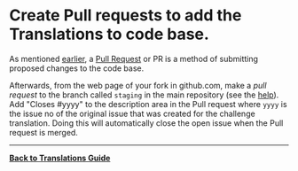 # Create Pull requests to add the Translations to code base.

As mentioned [earlier](Translation-Translate), a [Pull Request](FCC-Pull-Request) or PR is a method of submitting proposed changes to the code base.

Afterwards, from the web page of your fork in github.com, make a _pull request_ to the branch called `staging` in the main repository (see the [help](Pull-Request-Contribute)). Add "Closes #yyyy" to the description area in the Pull request where `yyyy` is the issue no of the original issue that was created for the challenge translation. Doing this will automatically close the open issue when the Pull request is merged.

-------
[**Back to Translations Guide**](Translations-Guide)
